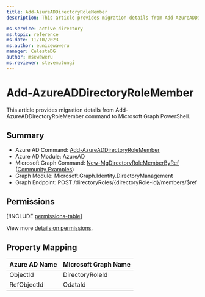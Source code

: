 ```yaml
---
title: Add-AzureADDirectoryRoleMember
description: This article provides migration details from Add-AzureADDirectoryRoleMember command to Microsoft Graph PowerShell.

ms.service: active-directory
ms.topic: reference
ms.date: 11/10/2023
ms.author: eunicewaweru
manager: CelesteDG
author: msewaweru
ms.reviewer: stevemutungi
---
```


# Add-AzureADDirectoryRoleMember

This article provides migration details from Add-AzureADDirectoryRoleMember command to Microsoft Graph PowerShell.

## Summary

+ Azure AD Command: [Add-AzureADDirectoryRoleMember](/powershell/module/azuread/add-azureaddirectoryrolemember)
+ Azure AD Module: AzureAD
+ Microsoft Graph Command: [New-MgDirectoryRoleMemberByRef](/powershell/module/microsoft.graph.identity.directorymanagement/new-mgdirectoryrolememberbyref) ([Community Examples](https://github.com/orgs/msgraph/discussions?discussions_q=New-MgDirectoryRoleMemberByRef))
+ Graph Module: Microsoft.Graph.Identity.DirectoryManagement
+ Graph Endpoint: POST /directoryRoles/{directoryRole-id}/members/$ref

## Permissions

[!INCLUDE [permissions-table](~/graphref/api-reference/v1.0/includes/permissions/directoryrole-post-members-permissions.md)]

View more [details on permissions](/graph/api/directoryrole-post-members#permissions).

## Property Mapping

|Azure AD Name|Microsoft Graph Name|
|---|---|
|ObjectId|DirectoryRoleId|
|RefObjectId|OdataId|